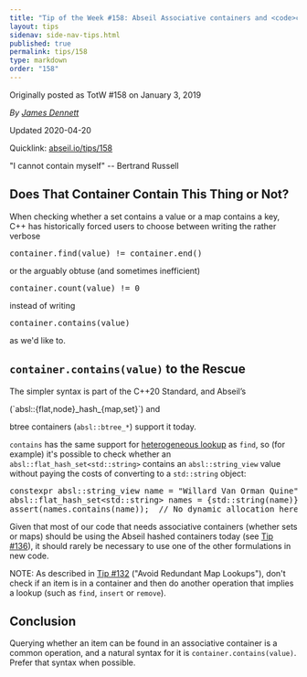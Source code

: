 ```yaml
---
title: "Tip of the Week #158: Abseil Associative containers and <code>contains()</code>"
layout: tips
sidenav: side-nav-tips.html
published: true
permalink: tips/158
type: markdown
order: "158"
---
```


Originally posted as TotW #158 on January 3, 2019

*By [James Dennett](mailto:jdennett@google.com)*

Updated 2020-04-20

Quicklink: [abseil.io/tips/158](https://abseil.io/tips/158)


"I cannot contain myself" -- Bertrand Russell

## Does That Container Contain This Thing or Not?

When checking whether a set contains a value or a map contains a key, C++ has
historically forced users to choose between writing the rather verbose

<pre class="prettyprint lang-cpp code">
container.find(value) != container.end()
</pre>

or the arguably obtuse (and sometimes inefficient)

<pre class="prettyprint lang-cpp code">
container.count(value) != 0
</pre>

instead of writing

<pre class="prettyprint lang-cpp code">
container.contains(value)
</pre>

as we'd like to.

## <code>container.contains(value)</code> to the Rescue

The simpler syntax is part of the C++20 Standard, and Abseil’s
<!-- [hashed containers][hashmaps] --> (`absl::{flat,node}_hash_{map,set}`) and
btree containers (`absl::btree_*`) support it today.

`contains` has the same support for [heterogeneous lookup](/tips/144) as `find`,
so (for example) it's possible to check whether an
`absl::flat_hash_set<std::string>` contains an `absl::string_view` value without
paying the costs of converting to a `std::string` object:

<pre class="prettyprint lang-cpp code">
constexpr absl::string_view name = "Willard Van Orman Quine";
absl::flat_hash_set&lt;std::string&gt; names = {std::string(name)};
assert(names.contains(name));  // No dynamic allocation here.
</pre>

Given that most of our code that needs associative containers (whether sets or
maps) should be using the Abseil hashed containers today (see
[Tip #136](/tips/136)), it should rarely be necessary to use one of the other
formulations in new code.

NOTE: As described in [Tip #132](/tips/132) ("Avoid Redundant Map Lookups"),
don't check if an item is in a container and then do another operation that
implies a lookup (such as `find`, `insert` or `remove`).

## Conclusion

Querying whether an item can be found in an associative container is a common
operation, and a natural syntax for it is `container.contains(value)`. Prefer
that syntax when possible.

[hashmaps]: https://abseil.io/docs/cpp/guides/container
